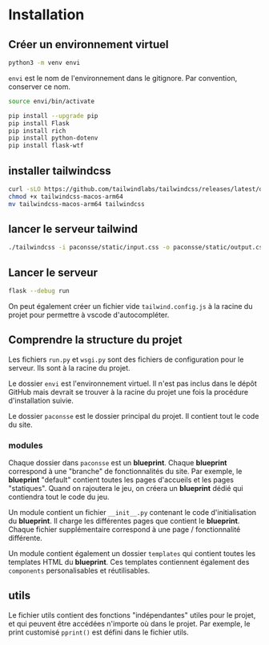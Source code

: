 # Installation

## Créer un environnement virtuel

```bash
python3 -m venv envi
```

`envi` est le nom de l'environnement dans le gitignore. Par convention, conserver ce nom.

```bash
source envi/bin/activate

pip install --upgrade pip
pip install Flask
pip install rich
pip install python-dotenv
pip install flask-wtf
```

## installer tailwindcss

```bash
curl -sLO https://github.com/tailwindlabs/tailwindcss/releases/latest/download/tailwindcss-macos-arm64
chmod +x tailwindcss-macos-arm64
mv tailwindcss-macos-arm64 tailwindcss
```

## lancer le serveur tailwind

```bash
./tailwindcss -i paconsse/static/input.css -o paconsse/static/output.css --watch
```

## Lancer le serveur

```bash
flask --debug run
```

On peut également créer un fichier vide `tailwind.config.js` à la racine du projet pour permettre à vscode d'autocompléter.

## Comprendre la structure du projet

Les fichiers `run.py` et `wsgi.py` sont des fichiers de configuration pour le serveur. Ils sont à la racine du projet.

Le dossier `envi` est l'environnement virtuel. Il n'est pas inclus dans le dépôt GitHub mais devrait se trouver à la racine du projet une fois la procédure d'installation suivie.

Le dossier `paconsse` est le dossier principal du projet. Il contient tout le code du site.

### modules

Chaque dossier dans `paconsse` est un **blueprint**. Chaque **blueprint** correspond à une "branche" de fonctionnalités du site. Par exemple, le **blueprint** "default" contient toutes les pages d'accueils et les pages "statiques". Quand on rajoutera le jeu, on créera un **blueprint** dédié qui contiendra tout le code du jeu.

Un module contient un fichier `__init__.py` contenant le code d'initialisation du **blueprint**. Il charge les différentes pages que contient le **blueprint**. Chaque fichier supplémentaire correspond à une page / fonctionnalité différente.

Un module contient également un dossier `templates` qui contient toutes les templates HTML du **blueprint**. Ces templates contiennent également des `components` personalisables et réutilisables.

## utils

Le fichier utils contient des fonctions "indépendantes" utiles pour le projet, et qui peuvent être accédées n'importe où dans le projet. Par exemple, le print customisé `pprint()` est défini dans le fichier utils.
